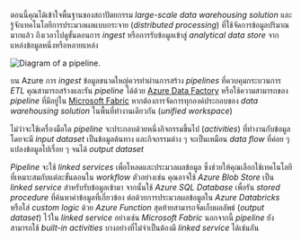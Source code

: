 
ตอนนี้คุณได้เข้าใจพื้นฐานของสถาปัตยกรรม _large-scale data warehousing solution_ และรู้จักเทคโนโลยีการประมวลผลแบบกระจาย (_distributed processing_) ที่ใช้จัดการข้อมูลปริมาณมากแล้ว ถึงเวลาไปดูขั้นตอนการ _ingest_ หรือการรับข้อมูลเข้าสู่ _analytical data store_ จากแหล่งข้อมูลหนึ่งหรือหลายแหล่ง

![Diagram of a pipeline.](https://learn.microsoft.com/en-us/training/wwl-data-ai/examine-components-of-modern-data-warehouse/media/pipeline.png)

บน Azure การ _ingest_ ข้อมูลขนาดใหญ่ควรทำผ่านการสร้าง _pipelines_ ที่ควบคุมกระบวนการ _ETL_ คุณสามารถสร้างและรัน _pipeline_ ได้ด้วย [Azure Data Factory](https://azure.microsoft.com/services/data-factory) หรือใช้ความสามารถของ _pipeline_ ที่มีอยู่ใน [Microsoft Fabric](https://learn.microsoft.com/en-us/fabric/) หากต้องการจัดการทุกองค์ประกอบของ _data warehousing solution_ ในพื้นที่ทำงานเดียวกัน (_unified workspace_)

ไม่ว่าจะใช้เครื่องมือใด _pipeline_ จะประกอบด้วยหนึ่งกิจกรรมขึ้นไป (_activities_) ที่ทำงานกับข้อมูล โดยจะมี _input dataset_ เป็นข้อมูลต้นทาง และกิจกรรมต่าง ๆ จะเป็นเหมือน _data flow_ ที่ค่อย ๆ แปลงข้อมูลไปเรื่อย ๆ จนได้ _output dataset_  

_Pipeline_ จะใช้ _linked services_ เพื่อโหลดและประมวลผลข้อมูล ซึ่งช่วยให้คุณเลือกใช้เทคโนโลยีที่เหมาะสมกับแต่ละขั้นตอนใน _workflow_ ตัวอย่างเช่น คุณอาจใช้ _Azure Blob Store_ เป็น _linked service_ สำหรับรับข้อมูลเข้ามา จากนั้นใช้ _Azure SQL Database_ เพื่อรัน _stored procedure_ ที่ค้นหาค่าข้อมูลที่เกี่ยวข้อง ต่อด้วยการประมวลผลข้อมูลใน _Azure Databricks_ หรือใส่ _custom logic_ ด้วย _Azure Function_ สุดท้ายสามารถจัดเก็บผลลัพธ์ (_output dataset_) ไว้ใน _linked service_ อย่างเช่น _Microsoft Fabric_ นอกจากนี้ _pipeline_ ยังสามารถใช้ _built-in activities_ บางอย่างที่ไม่จำเป็นต้องมี _linked service_ ได้เช่นกัน